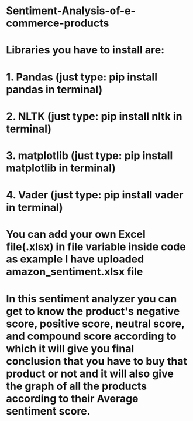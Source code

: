 # Sentiment-Analysis-of-e-commerce-products
# **Libraries you have to install are:**
# 1. Pandas (just type: **pip install pandas** in terminal)
# 2. NLTK (just type: **pip install nltk** in terminal)
# 3. matplotlib (just type: **pip install matplotlib** in terminal)
# 4. Vader (just type: **pip install vader** in terminal)

# You can add your own Excel file(.xlsx) in file variable inside code as example I have uploaded amazon_sentiment.xlsx file
# In this sentiment analyzer you can get to know the product's negative score, positive score, neutral score, and compound score according to which it will give you final conclusion that you have to buy that product or not and it will also give the graph of all the products according to their Average sentiment score.
